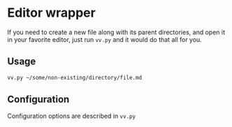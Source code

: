 # Editor wrapper
If you need to create a new file along with its parent directories, and
open it in your favorite editor, just run `vv.py` and it would do that
all for you.

## Usage
```zsh
vv.py ~/some/non-existing/directory/file.md
```

## Configuration
Configuration options are described in `vv.py`


